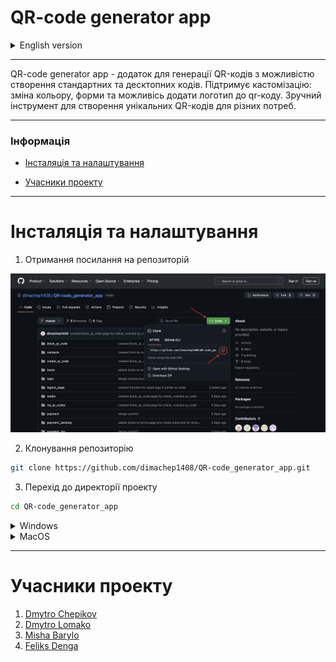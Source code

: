 # QR-code generator app

<details>
<summary>
English version
</summary>
<p></p>
QR-code generator app is an app for generating QR codes with the ability to create both standard and desktop codes. It supports customization: changing colors, shapes, and the option to add a logo to the QR code. A convenient tool for creating unique QR codes for various purposes.

---
### Information
- [Installation and Setup](#installation-and-setup)
- [Contributors](#contributors)
---

# Installation and Setup

1. Get the repository link

![](media/readme/clone.png)

2. Clone the repository
```sh
git clone https://github.com/dimachep1408/QR-code_generator_app.git
```

3. Navigate to the project directory
```sh
cd QR-code_generator_app
```

<details>
<summary>
<p style="font-size: 25px; display: inline; position: relative; top: 3px; left: 5px">Windows</p>
</summary>
<p></p>

4. Create a virtual environment
```sh
python -m venv venv
```

5. Activate the virtual environment
```sh
.\venv\Scripts\activate
```

6. Install dependencies from the requirements.txt file
```sh
pip install -r requirements.txt
```

7. Run the project
```sh
python manage.py runserver
```
</details>

<details>
<summary>
<p style="font-size: 25px; display: inline; position: relative; top: 3px; left: 5px">MacOS</p>
</summary>
<p></p>

4. Create a virtual environment
```sh
python3 -m venv venv
```

5. Activate the virtual environment
```sh
source venv/bin/activate
```

6. Install dependencies from the requirements.txt file
```sh
pip3 install -r requirements.txt
```

7. Run the project
```sh
python3 manage.py runserver
```
</details>
<p></p>

# Contributors
1. [Dmytro Chepikov](https://github.com/dimachep1408)
2. [Dmytro Lomako](https://github.com/DmytroLomako)
3. [Misha Barylo](https://github.com/Mbarilo)
4. [Feliks Denga](https://github.com/Feliks2010)
</details>
<p></p>

---
QR-code generator app - додаток для генерації QR-кодів з можливістю створення стандартних та десктопних кодів. Підтримує кастомізацію: зміна кольору, форми та можливісь додати логотип до qr-коду. Зручний інструмент для створення унікальних QR-кодів для різних потреб.

---
### Інформація
- [Інсталяція та налаштування](#інсталяція-та-налаштування)
<!-- toc-disable -->
- [Учасники проекту](#учасники-проекту)
---

# Інсталяція та налаштування

1. Отримання посилання на репозиторій

![](media/readme/clone.png)

2. Клонування репозиторію
```sh
git clone https://github.com/dimachep1408/QR-code_generator_app.git
```

3. Перехід до директорії проекту
```sh
cd QR-code_generator_app
```

<details>
<summary>
Windows
</summary>
<p></p>

1. Створення віртуального оточення
```sh
python -m venv venv
```

1. Активація віртуального оточення
```sh
.\venv\Scripts\activate
```

1. Встановлення залежностей з файлу requirements.txt
```sh
pip install -r requirements.txt
```

1. Запуск проекту
```sh
python manage.py runserver
```
</details>

<details>
<summary>
MacOS
</summary>
<p></p>

1. Створення віртуального оточення
```sh
python3 -m venv venv
```

1. Активація віртуального оточення
```sh
source venv/bin/activate
```

1. Встановлення залежностей з файлу requirements.txt
```sh
pip3 install -r requirements.txt
```

1. Запуск проекту
```sh
python3 manage.py runserver
```
</details>
<p></p>

---

# Учасники проекту
1. [Dmytro Chepikov](https://github.com/dimachep1408)
2. [Dmytro Lomako](https://github.com/DmytroLomako)
3. [Misha Barylo](https://github.com/Mbarilo)
4. [Feliks Denga](https://github.com/Feliks2010)